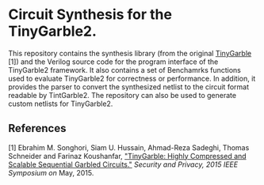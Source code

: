 Circuit Synthesis for the TinyGarble2.
=======

This repository contains the synthesis library (from the original [TinyGarble](https://github.com/esonghori/TinyGarble) [1]) and the Verilog source code for the program interface of the TinyGarble2 framework. 
It also contains a set of Benchamrks functions used to evaluate TinyGarble2 for correctness or performance. 
In addition, it provides the parser to convert the synthesized netlist to the circuit format readable by TintGarble2. 
The repository can also be used to generate custom netlists for TinyGarble2.

## References
[1] Ebrahim M. Songhori, Siam U. Hussain, Ahmad-Reza Sadeghi, Thomas Schneider
and Farinaz Koushanfar, ["TinyGarble: Highly Compressed and Scalable Sequential
Garbled Circuits."](http://esonghori.github.io/file/TinyGarble.pdf) <i>Security
and Privacy, 2015 IEEE Symposium on</i> May, 2015.
